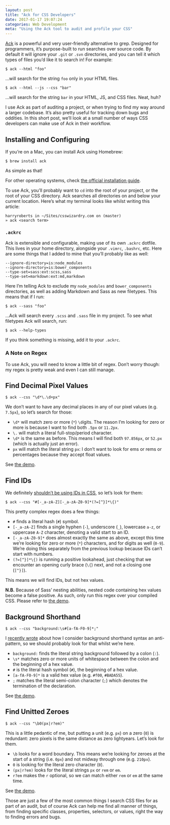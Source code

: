```yaml
---
layout: post
title: "Ack for CSS Developers"
date: 2017-01-17 19:07:24
categories: Web Development
meta: "Using the Ack tool to audit and profile your CSS"
---
```


[Ack](http://beyondgrep.com/) is a powerful and very user-friendly alternative
to grep. Designed for programmers, it’s purpose-built to run searches over
source code. By default it will ignore your `.git` or `.svn` directories, and
you can tell it which types of files you’d like it to search in! For example:

```
$ ack --html "foo"
```

…will search for the string `foo` only in your HTML files.

```
$ ack --html --js --css "bar"
```

…will search for the string `bar` in your HTML, JS, and CSS files. Neat, huh?

I use Ack as part of auditing a project, or when trying to find my way around a
larger codebase. It’s also pretty useful for tracking down bugs and oddities. In
this short post, we’ll look at a small number of ways CSS developers can make
use of Ack in their workflow.

## Installing and Configuring

If you’re on a Mac, you can install Ack using Homebrew:

```
$ brew install ack
```

As simple as that!

For other operating systems, check [the official installation
guide](http://beyondgrep.com/install/).

To use Ack, you’ll probably want to `cd` into the root of your project, or
the root of your CSS directory. Ack searches all directories on and below your
current location. Here’s what my terminal looks like whilst writing this
article:

```
harryroberts in ~/Sites/csswizardry.com on (master)
» ack <search term>
```

### `.ackrc`

Ack is extensible and configurable, making use of its own `.ackrc` dotfile. This
lives in your home directory, alongside your `.vimrc`, `.bashrc`, etc. Here are
some things that I added to mine that you’ll probably like as well:

```
--ignore-directory=is:node_modules
--ignore-directory=is:bower_components
--type-set=sass:ext:scss,sass
--type-set=markdown:ext:md,markdown
```

Here I’m telling Ack to exclude my `node_modules` and `bower_components`
directories, as well as adding Markdown and Sass as new filetypes. This means
that if I run:

```
$ ack --sass "foo"
```

…Ack will search every `.scss` and `.sass` file in my project. To see what
filetypes Ack will search, run:

```
$ ack --help-types
```

If you think something is missing, add it to your `.ackrc`.

### A Note on Regex

To use Ack, you will need to know a little bit of regex. Don’t worry though: my
regex is pretty weak and even I can still manage.

## Find Decimal Pixel Values

```
$ ack --css "\d*\.\d+px"
```

We don’t want to have any decimal places in any of our pixel values (e.g.
`7.5px`), so let’s search for those:

* `\d*` will match zero or more (`*`) `\d`igits. The reason I’m looking for zero
  or more is because I want to find both `.5px` or `11.2px`.
* `\.` will match a literal full-stop/period character.
* `\d*` is the same as before. This means I will find both `97.856px`, or
  `52.px` (which is actually just an error).
* `px` will match the literal string `px`: I don’t want to look for ems or rems
  or percentages because they accept float values.

See [the demo](https://regex101.com/r/JhFQD3/1).

## Find IDs

We definitely [shouldn’t be using IDs in
CSS](http://cssguidelin.es/#ids-in-css), so let’s look for them:

```
$ ack --css "#[-_a-zA-Z][-_a-zA-Z0-9]*(?=[^}]*\{)"
```

This pretty complex regex does a few things:

* `#` finds a literal hash (`#`) symbol.
* `[-_a-zA-Z]` finds a single hyphen (`-`), underscore (`_`), lowercase `a-z`,
  or uppercase `A-Z` character, denoting a valid start to an ID.
* `[-_a-zA-Z0-9]*` does almost exactly the same as above, except this time we’re
  looking for zero or more (`*`) characters, and for digits as well (`0-9`).
  We’re doing this separately from the previous lookup because IDs can’t start
  with numbers.
* `(?=[^}]*\{)` is running a positive lookahead, just checking that we encounter
  an opening curly brace (`\{`) next, and not a closing one (`[^}]`).

This means we will find IDs, but not hex values.

**N.B.** Because of Sass’ nesting abilities, nested code containing hex values
become a false positive. As such, only run this regex over your compiled CSS.
Please refer to [the demo](https://regex101.com/r/BhVEcz/1).

## Background Shorthand


```
$ ack --css "background:\s#[a-fA-F0-9]*;"
```

I [recently
wrote](http://csswizardry.com/2016/12/css-shorthand-syntax-considered-an-anti-pattern/)
about how I consider background shorthand syntax an anti-pattern, so we should
probably look for that whilst we’re here.

* `background:` finds the literal string background followed by a colon (`:`).
* `\s*` matches zero or more units of whitespace between the colon and the
  beginning of a hex value.
* `#` is the literal hash symbol (`#`), the beginning of a hex value.
* `[a-fA-F0-9]*` is a valid hex value (e.g. `#f00`, `#BADA55`).
* `;` matches the literal semi-colon character (`;`) which denotes the
  termination of the declaration.

See [the demo](https://regex101.com/r/1gqf73/1).

## Find Unitted Zeroes

```
$ ack --css "\b0(px|r?em)"
```

This is a little pedantic of me, but putting a unit (e.g. `px`) on a zero (`0`)
is redundant: zero pixels is the same distance as zero lightyears. Let’s look
for them.

* `\b` looks for a word boundary. This means we’re looking for zeroes at the
  start of a string (i.e. `0px`) and not midway through one (e.g. `210px`).
* `0` is looking for the literal zero character (`0`).
* `(px|r?em)` looks for the literal strings `px` or `rem` or `em`.
* `r?em` makes the `r` optional, so we can match either `rem` or `em` at the
  same time.

See [the demo](https://regex101.com/r/ZIG2s2/1).

Those are just a few of the most common things I search CSS files for as part of
an audit, but of course Ack can help me find all manner of things, from finding
specific classes, properties, selectors, or values, right the way to finding
errors and bugs.
